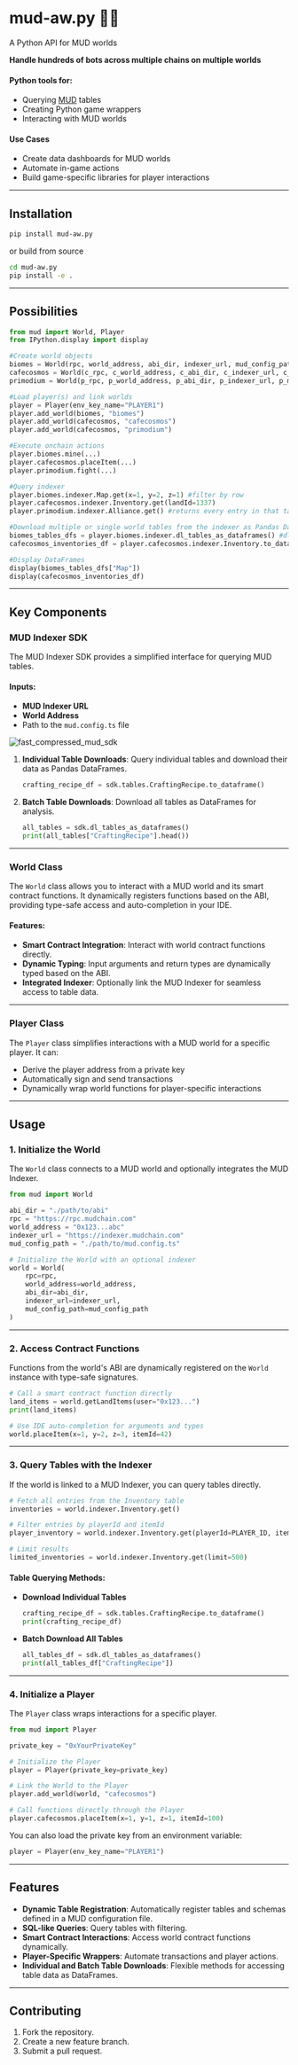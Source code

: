 # mud-aw.py 🧱🐍


A Python API for MUD worlds

**Handle hundreds of bots across multiple chains on multiple worlds**

#### Python tools for:

- Querying [MUD](https://mud.dev/) tables
- Creating Python game wrappers
- Interacting with MUD worlds

#### Use Cases

- Create data dashboards for MUD worlds
- Automate in-game actions
- Build game-specific libraries for player interactions

---

## Installation

```bash
pip install mud-aw.py
```

or build from source

```bash
cd mud-aw.py
pip install -e .
```

---

## Possibilities

```python
from mud import World, Player
from IPython.display import display

#Create world objects
biomes = World(rpc, world_address, abi_dir, indexer_url, mud_config_path)
cafecosmos = World(c_rpc, c_world_address, c_abi_dir, c_indexer_url, c_mud_config_path)
primodium = World(p_rpc, p_world_address, p_abi_dir, p_indexer_url, p_mud_config_path)

#Load player(s) and link worlds
player = Player(env_key_name="PLAYER1")
player.add_world(biomes, "biomes")
player.add_world(cafecosmos, "cafecosmos")
player.add_world(cafecosmos, "primodium")

#Execute onchain actions
player.biomes.mine(...) 
player.cafecosmos.placeItem(...)
player.primodium.fight(...)

#Query indexer
player.biomes.indexer.Map.get(x=1, y=2, z=1) #filter by row
player.cafecosmos.indexer.Inventory.get(landId=1337)
player.primodium.indexer.Alliance.get() #returns every entry in that table

#Download multiple or single world tables from the indexer as Pandas DataFrames
biomes_tables_dfs = player.biomes.indexer.dl_tables_as_dataframes() #dl every table as dataframes
cafecosmos_inventories_df = player.cafecosmos.indexer.Inventory.to_dataframe() #optionally add filters

#Display DataFrames
display(biomes_tables_dfs["Map"])
display(cafecosmos_inventories_df)
```

---

## Key Components

### **MUD Indexer SDK**

The MUD Indexer SDK provides a simplified interface for querying MUD tables.

#### Inputs:
- **MUD Indexer URL**
- **World Address**
- Path to the `mud.config.ts` file

![fast_compressed_mud_sdk](https://github.com/user-attachments/assets/092bc23b-7253-4f71-a3f8-232d653386a9)

1. **Individual Table Downloads**: Query individual tables and download their data as Pandas DataFrames.
   ```python
   crafting_recipe_df = sdk.tables.CraftingRecipe.to_dataframe()
   ```
2. **Batch Table Downloads**: Download all tables as DataFrames for analysis.
   ```python
   all_tables = sdk.dl_tables_as_dataframes()
   print(all_tables["CraftingRecipe"].head())
   ```

---

### **World Class**

The `World` class allows you to interact with a MUD world and its smart contract functions. It dynamically registers functions based on the ABI, providing type-safe access and auto-completion in your IDE.

#### Features:
- **Smart Contract Integration**: Interact with world contract functions directly.
- **Dynamic Typing**: Input arguments and return types are dynamically typed based on the ABI.
- **Integrated Indexer**: Optionally link the MUD Indexer for seamless access to table data.

---

### **Player Class**

The `Player` class simplifies interactions with a MUD world for a specific player. It can:
- Derive the player address from a private key
- Automatically sign and send transactions
- Dynamically wrap world functions for player-specific interactions

---

## Usage

### 1. Initialize the World

The `World` class connects to a MUD world and optionally integrates the MUD Indexer.

```python
from mud import World

abi_dir = "./path/to/abi"
rpc = "https://rpc.mudchain.com"
world_address = "0x123...abc"
indexer_url = "https://indexer.mudchain.com"
mud_config_path = "./path/to/mud.config.ts"

# Initialize the World with an optional indexer
world = World(
    rpc=rpc,
    world_address=world_address,
    abi_dir=abi_dir,
    indexer_url=indexer_url,
    mud_config_path=mud_config_path
)
```

---

### 2. Access Contract Functions

Functions from the world's ABI are dynamically registered on the `World` instance with type-safe signatures.

```python
# Call a smart contract function directly
land_items = world.getLandItems(user="0x123...")
print(land_items)

# Use IDE auto-completion for arguments and types
world.placeItem(x=1, y=2, z=3, itemId=42)
```

---

### 3. Query Tables with the Indexer

If the world is linked to a MUD Indexer, you can query tables directly.

```python
# Fetch all entries from the Inventory table
inventories = world.indexer.Inventory.get()

# Filter entries by playerId and itemId
player_inventory = world.indexer.Inventory.get(playerId=PLAYER_ID, itemId=ITEM_ID)

# Limit results
limited_inventories = world.indexer.Inventory.get(limit=500)
```

#### Table Querying Methods:

- **Download Individual Tables**
   ```python
   crafting_recipe_df = sdk.tables.CraftingRecipe.to_dataframe()
   print(crafting_recipe_df)
   ```

- **Batch Download All Tables**
   ```python
   all_tables_df = sdk.dl_tables_as_dataframes()
   print(all_tables_df["CraftingRecipe"])
   ```

---

### 4. Initialize a Player

The `Player` class wraps interactions for a specific player.

```python
from mud import Player

private_key = "0xYourPrivateKey"

# Initialize the Player
player = Player(private_key=private_key)

# Link the World to the Player
player.add_world(world, "cafecosmos")

# Call functions directly through the Player
player.cafecosmos.placeItem(x=1, y=1, z=1, itemId=100)
```

You can also load the private key from an environment variable:

```python
player = Player(env_key_name="PLAYER1")
```

---

## Features

- **Dynamic Table Registration**: Automatically register tables and schemas defined in a MUD configuration file.
- **SQL-like Queries**: Query tables with filtering.
- **Smart Contract Interactions**: Access world contract functions dynamically.
- **Player-Specific Wrappers**: Automate transactions and player actions.
- **Individual and Batch Table Downloads**: Flexible methods for accessing table data as DataFrames.

---

## Contributing

1. Fork the repository.
2. Create a new feature branch.
3. Submit a pull request.

